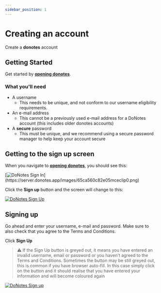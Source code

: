 ```yaml
---
sidebar_position: 1
---
```


# Creating an account

Create a **donotes** account

## Getting Started

Get started by **[opening donotes](https://v8.donotes.app)**.

### What you'll need

- A username
  - This needs to be unique, and not conform to our username eligibility requirements.
- An e-mail address
  - This cannot be a previously used e-mail address for a DoNotes account (this includes older donotes accounts)
- A **secure** password
  - This must be unique, and we recommend using a secure password manager to help keep your account secure

## Getting to the sign up screen

When you navigate to **[opening donotes](https://v8.donotes.app)**, you should see this:

[![DoNotes Sign In](https://server.donotes.app/images/65ca560c82e05mceclip0.png 'https://v8.donotes.app')](https://server.donotes.app/images/65ca560c82e05mceclip0.png)

Click the **Sign up** button and the screen will change to this:

[![DoNotes Sign Up](https://server.donotes.app/images/65ca56d6d337amceclip1.png)](https://server.donotes.app/images/65ca56d6d337amceclip1.png)

## Signing up

Go ahead and enter your username, e-mail and password. Make sure to also check that you agree to the Terms and Conditions.

Click **Sign Up**

> :warning: If the Sign Up button is greyed out, it means you have entered an invalid username, email or password or you haven't agreed to the Terms and Conditions. Sometimes the button may be still greyed out, this is common if you have browser auto-fill. In this case simply click on the button and it should realise that you have entered your information and will become coloured again

[![DoNotes Sign up](https://server.donotes.app/images/65ca5e5f823bamceclip2.png)](https://server.donotes.app/images/65ca5e5f823bamceclip2.png)
